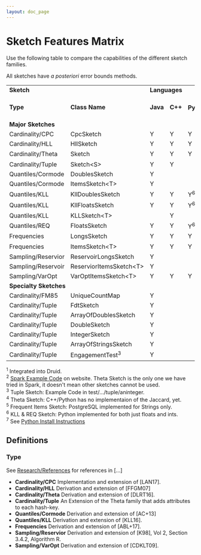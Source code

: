 ```yaml
---
layout: doc_page
---
```

<!--
    Licensed to the Apache Software Foundation (ASF) under one
    or more contributor license agreements.  See the NOTICE file
    distributed with this work for additional information
    regarding copyright ownership.  The ASF licenses this file
    to you under the Apache License, Version 2.0 (the
    "License"); you may not use this file except in compliance
    with the License.  You may obtain a copy of the License at

      http://www.apache.org/licenses/LICENSE-2.0

    Unless required by applicable law or agreed to in writing,
    software distributed under the License is distributed on an
    "AS IS" BASIS, WITHOUT WARRANTIES OR CONDITIONS OF ANY
    KIND, either express or implied.  See the License for the
    specific language governing permissions and limitations
    under the License.
-->
# Sketch Features Matrix

Use the following table to compare the capabilities of the different sketch families.

All sketches have *a posteriori* error bounds methods.

<div style="text-align: center">
<table>
<tr style="font-weight:bold"><td colspan="2">Sketch</td><td colspan="3">Languages</td><td colspan="4">Set Operations</td><td colspan="5">System Integrations</td><td colspan="3">Misc.</td></tr>

<tr style="font-weight:bold"><td>Type</td><td>Class Name</td><td>Java</td><td>C++</td><td>Python<sup>7</sup></td><td>Union</td><td>Inter-section</td><td>Difference</td><td>Jaccard</td><td>Hive</td><td>Pig</td><td>Druid<sup>1</sup></td><td>Spark<sup>2</sup></td><td>PostgreSQL (C++)</td><td>Con-current</td><td>Compact</td><td>Off Java Heap</td></tr>

<tr style="font-weight:bold"><td colspan="19">Major Sketches</td></tr>
<tr><td>Cardinality/CPC</td>   <td>CpcSketch</td>                    <td>Y</td> <td>Y</td> <td>Y</td>            <td>Y</td> <td></td>  <td></td>  <td></td>              <td>Y</td> <td>Y</td> <td></td>  <td></td>  <td>Y</td>             <td></td>  <td>Y</td> <td></td></tr>
<tr><td>Cardinality/HLL</td>   <td>HllSketch</td>                    <td>Y</td> <td>Y</td> <td>Y</td>            <td>Y</td> <td></td>  <td></td>  <td></td>              <td>Y</td> <td>Y</td> <td>Y</td> <td></td>  <td>Y</td>             <td></td>  <td></td>  <td>Y</td></tr>
<tr><td>Cardinality/Theta</td> <td>Sketch</td>                       <td>Y</td> <td>Y</td> <td>Y</td>            <td>Y</td> <td>Y</td> <td>Y</td> <td>Y<sup>4</sup></td> <td>Y</td> <td>Y</td> <td>Y</td> <td>Y</td> <td>Y</td>             <td>Y</td> <td>Y</td> <td>Y</td></tr>
<tr><td>Cardinality/Tuple</td> <td>Sketch&lt;S&gt;</td>              <td>Y</td> <td>Y</td> <td></td>             <td>Y</td> <td>Y</td> <td>Y</td> <td></td>              <td></td>  <td></td>  <td></td>  <td></td>  <td></td>              <td></td>  <td>Y</td> <td>Y</td></tr>
<tr><td>Quantiles/Cormode</td> <td>DoublesSketch</td>                <td>Y</td> <td></td>  <td></td>             <td>Y</td> <td></td>  <td></td>  <td></td>              <td>Y</td> <td>Y</td> <td>Y</td> <td></td>  <td></td>              <td></td>  <td>Y</td> <td>Y</td></tr>
<tr><td>Quantiles/Cormode</td> <td>ItemsSketch&lt;T&gt;</td>         <td>Y</td> <td></td>  <td></td>             <td>Y</td> <td></td>  <td></td>  <td></td>              <td>Y</td> <td>Y</td> <td></td>  <td></td>  <td></td>              <td></td>  <td></td>  <td></td></tr>
<tr><td>Quantiles/KLL</td>     <td>KllDoublesSketch</td>             <td>Y</td> <td>Y</td> <td>Y<sup>6</sup></td><td>Y</td> <td></td>  <td></td>  <td></td>              <td></td>  <td></td>  <td>Y</td> <td></td>  <td>Y</td>             <td></td>  <td>Y</td> <td>Y</td></tr>
<tr><td>Quantiles/KLL</td>     <td>KllFloatsSketch</td>              <td>Y</td> <td>Y</td> <td>Y<sup>6</sup></td><td>Y</td> <td></td>  <td></td>  <td></td>              <td>Y</td> <td>Y</td> <td></td>  <td></td>  <td>Y</td>             <td></td>  <td>Y</td> <td>Y</td></tr>
<tr><td>Quantiles/KLL</td>     <td>KLLSketch&lt;T&gt;</td>           <td></td>  <td>Y</td> <td></td>             <td>Y</td> <td></td>  <td></td>  <td></td>              <td></td>  <td></td>  <td></td>  <td></td>  <td></td>              <td></td>  <td></td>  <td></td></tr>
<tr><td>Quantiles/REQ</td>     <td>FloatsSketch</td>                 <td>Y</td> <td>Y</td> <td>Y<sup>6</sup></td><td></td>  <td></td>  <td></td>  <td></td>              <td></td>  <td></td>  <td></td>  <td></td>  <td></td>              <td></td>  <td></td>  <td></td></tr>
<tr><td>Frequencies</td>       <td>LongsSketch</td>                  <td>Y</td> <td>Y</td> <td>Y</td>            <td>Y</td> <td></td>  <td></td>  <td></td>              <td></td>  <td></td>  <td></td>  <td></td>  <td></td>              <td></td>  <td></td>  <td></td></tr>
<tr><td>Frequencies</td>       <td>ItemsSketch&lt;T&gt;</td>         <td>Y</td> <td>Y</td> <td>Y</td>            <td>Y</td> <td></td>  <td></td>  <td></td>              <td>Y</td> <td>Y</td> <td></td>  <td></td>  <td>Y<sup>5</sup></td> <td></td>  <td></td>  <td></td></tr>
<tr><td>Sampling/Reservior</td><td>ReservoirLongsSketch</td>         <td>Y</td> <td></td>  <td></td>             <td>Y</td> <td></td>  <td></td>  <td></td>              <td></td>  <td></td>  <td></td>  <td></td>  <td></td>              <td></td>  <td></td>  <td></td></tr>
<tr><td>Sampling/Reservoir</td><td>ReserviorItemsSketch&lt;T&gt;</td><td>Y</td> <td></td>  <td></td>             <td>Y</td> <td></td>  <td></td>  <td></td>              <td></td>  <td>Y</td> <td></td>  <td></td>  <td></td>              <td></td>  <td></td>  <td></td></tr>
<tr><td>Sampling/VarOpt</td>   <td>VarOptItemsSketch&lt;T&gt;</td>   <td>Y</td> <td>Y</td> <td>Y</td>            <td>Y</td> <td></td>  <td></td>  <td></td>              <td></td>  <td>Y</td> <td></td>  <td></td>  <td></td>              <td></td>  <td></td>  <td></td></tr>

<tr style="font-weight:bold"><td colspan="19">Specialty Sketches</td></tr>

<tr><td>Cardinality/FM85</td>  <td>UniqueCountMap</td>               <td>Y</td> <td></td>  <td></td>             <td></td>  <td></td>  <td></td>  <td></td>              <td></td>  <td></td>  <td></td>  <td></td>  <td></td>              <td></td>  <td></td>  <td></td></tr>
<tr><td>Cardinality/Tuple</td> <td>FdtSketch</td>                    <td>Y</td> <td></td>  <td></td>             <td>Y</td> <td>Y</td> <td>Y</td> <td></td>              <td></td>  <td></td>  <td></td>  <td></td>  <td></td>              <td></td>  <td></td>  <td></td></tr>
<tr><td>Cardinality/Tuple</td> <td>ArrayOfDoublesSketch</td>         <td>Y</td> <td></td>  <td></td>             <td>Y</td> <td>Y</td> <td>Y</td> <td></td>              <td>Y</td> <td>Y</td> <td>Y</td> <td></td>  <td></td>              <td></td>  <td>Y</td> <td>Y</td></tr>
<tr><td>Cardinality/Tuple</td> <td>DoubleSketch</td>                 <td>Y</td> <td></td>  <td></td>             <td>Y</td> <td>Y</td> <td>Y</td> <td></td>              <td></td>  <td></td>  <td></td>  <td></td>  <td></td>              <td></td>  <td></td>  <td></td></tr>
<tr><td>Cardinality/Tuple</td> <td>IntegerSketch</td>                <td>Y</td> <td></td>  <td></td>             <td>Y</td> <td>Y</td> <td>Y</td> <td></td>              <td></td>  <td></td>  <td></td>  <td></td>  <td></td>              <td></td>  <td></td>  <td></td></tr>
<tr><td>Cardinality/Tuple</td> <td>ArrayOfStringsSketch</td>         <td>Y</td> <td></td>  <td></td>             <td>Y</td> <td>Y</td> <td>Y</td> <td></td>              <td></td>  <td></td>  <td></td>  <td></td>  <td></td>              <td></td>  <td></td>  <td></td></tr>
<tr><td>Cardinality/Tuple</td> <td>EngagementTest<sup>3</sup></td>   <td>Y</td> <td></td>  <td></td>             <td>Y</td> <td>Y</td> <td>Y</td> <td></td>              <td></td>  <td></td>  <td></td>  <td></td>  <td></td>              <td></td>  <td></td>  <td></td></tr>
</table>
</div>


<sup>1</sup> Integrated into Druid.<br>
<sup>2</sup> [Spark Example Code]({{site.docs_dir}}/Theta/ThetaSparkExample.html) on website. Theta Sketch is the only one we have tried in Spark, it doesn't mean other sketches cannot be used.<br>
<sup>3</sup> Tuple Sketch: Example Code in test/.../tuple/aninteger.<br>
<sup>4</sup> Theta Sketch: C++/Python has no implementaion of the Jaccard, yet.<br>
<sup>5</sup> Frequent Items Sketch: PostgreSQL implemented for Strings only.<br>
<sup>6</sup> KLL & REQ Sketch: Python implemented for both just floats and ints.<br>
<sup>7</sup> See [Python Install Instructions](https://github.com/apache/datasketches-python)<br>


## Definitions

### Type

See [Research/References]({{site.docs_dir}}/Community/Research.html) for references in [...]

* **Cardinality/CPC** Implementation and extension of [LAN17].
* **Cardinality/HLL** Derivation and extension of [FFGM07]  
* **Cardinality/Theta** Derivation and extension of [DLRT16].
* **Cardinality/Tuple** An Extension of the Theta family that adds attributes to each hash-key.
* **Quantiles/Cormode** Derivation and extension of [AC+13]
* **Quantiles/KLL** Derivation and extension of [KLL16].
* **Frequencies** Derivation and extension of [ABL+17].
* **Sampling/Reservior** Derivation and extension of [K98], Vol 2, Section 3.4.2, Algorithm R.  
* **Sampling/VarOpt** Derivation and extension of [CDKLT09].



